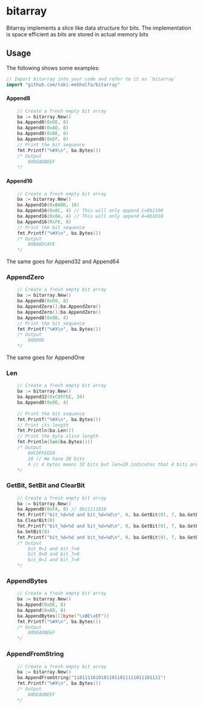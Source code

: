 # bitarray

Bitarray implements a slice like data structure for bits. The implementation is space efficient as bits are stored in actual memory bits

## Usage
The following shows some examples:
```go
// Import bitarray into your code and refer to it as `bitarray`
import "github.com/taki-mekhalfa/bitarray"
```
#### Append8 
```go
    // Create a fresh empty bit array
    ba := bitarray.New()
    ba.Append8(0xDE, 8)
    ba.Append8(0xAD, 8)
    ba.Append8(0xBE, 8)
    ba.Append8(0xEF, 8)
    // Print the bit sequence
    fmt.Printf("%#X\n", ba.Bytes())
    /* Output
        0XDEADBEEF
    */
```
#### Append16
```go
    // Create a fresh empty bit array
    ba := bitarray.New()
    ba.Append16(0xBADD, 16)
    ba.Append16(0x0C, 4) // This will only append C=0b1100
    ba.Append16(0x0A, 4) // This will only append A=0b1010
    ba.Append16(0xFE, 8)
    // Print the bit sequence
    fmt.Printf("%#X\n", ba.Bytes())
    /* Output
        0XBADDCAFE
    */
```

The same goes for Append32 and Append64

### AppendZero
```go
    // Create a fresh empty bit array
    ba := bitarray.New()
    ba.Append8(0xD0, 8)
    ba.AppendZero();ba.AppendZero()
    ba.AppendZero();ba.AppendZero()
    ba.Append8(0x0D, 4)
    // Print the bit sequence
    fmt.Printf("%#X\n", ba.Bytes())
    /* Output
        0XDOOD
    */
```
The same goes for AppendOne

### Len
```go
    // Create a fresh empty bit array
    ba := bitarray.New()
    ba.Append32(0xC0FFEE, 24)
    ba.Append8(0x0E, 4)
    
    // Print the bit sequence
    fmt.Printf("%#X\n", ba.Bytes())
    // Print its length
    fmt.Println(ba.Len())
    // Print the byte slice length
    fmt.Println(len(ba.Bytes()))
    /* Output
        0XCOFFEEE0
        28 // We have 28 bits
        4 // 4 bytes means 32 bits but len=28 indicates that 4 bits are empty
    */
```

### GetBit, SetBit and ClearBit
```go
    // Create a fresh empty bit array
    ba := bitarray.New()
    ba.Append8(0xFA, 8) // 0b11111010
    fmt.Printf("bit_%d=%d and bit_%d=%d\n", 0, ba.GetBit(0), 7, ba.GetBit(7))
    ba.ClearBit(0)
    fmt.Printf("bit_%d=%d and bit_%d=%d\n", 0, ba.GetBit(0), 7, ba.GetBit(7))
    ba.SetBit(0)
    fmt.Printf("bit_%d=%d and bit_%d=%d\n", 0, ba.GetBit(0), 7, ba.GetBit(7))
    /* Output
        bit_0=1 and bit_7=0
        bit_0=0 and bit_7=0
        bit_0=1 and bit_7=0
    */
```
### AppendBytes
```go
    // Create a fresh empty bit array
    ba := bitarray.New()
    ba.Append(0xDE, 8)
    ba.Append(0xAD, 8)
    ba.AppendBytes([]byte("\xBE\xEF"))
    fmt.Printf("%#X\n", ba.Bytes())
    /* Output
        0XDEADBEEF
    */
```
### AppendFromString
```go
    // Create a fresh empty bit array
    ba := bitarray.New()
    ba.AppendFromString("11011110101011011011111011101111")
    fmt.Printf("%#X\n", ba.Bytes())
    /* Output
        0XDEADBEEF
    */
```